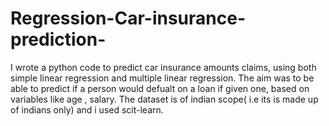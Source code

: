 # Regression-Car-insurance-prediction-
I wrote a python code to predict car insurance amounts claims, using both simple linear regression and multiple linear regression.
The aim was to be able to predict if a person would defualt on a loan if given one, based on variables like age , salary.
The dataset is of indian scope( i.e its is made up of indians only) and i used scit-learn. 
